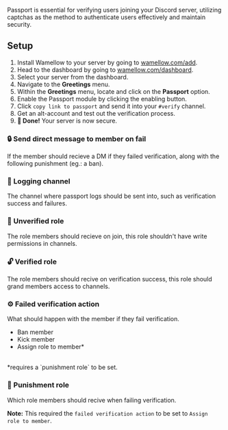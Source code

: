 Passport is essential for verifying users joining your Discord server, utilizing captchas as the method to authenticate users effectively and maintain security.

## Setup
1. Install Wamellow to your server by going to [wamellow.com/add](https://wamellow.com/add).
2. Head to the dashboard by going to [wamellow.com/dashboard](https://wamellow.com/dashboard).
3. Select your server from the dashboard.
4. Navigate to the **Greetings** menu. 
5. Within the **Greetings** menu, locate and click on the **Passport** option. 
6. Enable the Passport module by clicking the enabling button.
7. Click `copy link to passport` and send it into your `#verify` channel.
8. Get an alt-account and test out the verification process.
7. **🎉 Done!** Your server is now secure.

### 🔒 Send direct message to member on fail
If the member should recieve a DM if they failed verification, along with the following punishment (eg.: a ban).

### 💬 Logging channel
The channel where passport logs should be sent into, such as verification success and failures.

### 🔐 Unverified role
The role members should recieve on join, this role shouldn't have write permissions in channels.

### 🔓 Verified role
The role members should recive on verification success, this role should grand members access to channels.

### ⚙️ Failed verification action
What should happen with the member if they fail verification.
- Ban member
- Kick member
- Assign role to member*
<br />
*requires a `punishment role` to be set.

### 🧨 Punishment role
Which role members should recive when failing verification.

**Note:** This required the `failed verification action` to be set to `Assign role to member`.